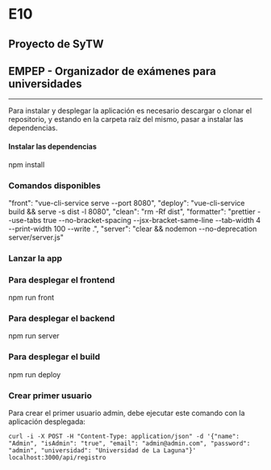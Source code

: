 # E10

## Proyecto de SyTW

## EMPEP - Organizador de exámenes para universidades

---

Para instalar y desplegar la aplicación es necesario descargar o clonar el repositorio, y estando en la carpeta raíz del mismo, pasar a instalar las dependencias.

#### Instalar las dependencias


npm install


### Comandos disponibles


"front": "vue-cli-service serve --port 8080",
"deploy": "vue-cli-service build && serve -s dist -l 8080",
"clean": "rm -Rf dist",
"formatter": "prettier --use-tabs true --no-bracket-spacing --jsx-bracket-same-line --tab-width 4 --print-width 100 --write .",
"server": "clear && nodemon --no-deprecation server/server.js"


### Lanzar la app


### Para desplegar el frontend
npm run front

### Para desplegar el backend
npm run server


### Para desplegar el build


npm run deploy

### Crear primer usuario

Para crear el primer usuario admin, debe ejecutar este comando con la aplicación desplegada:  
  
`curl -i -X POST -H "Content-Type: application/json" -d '{"name": "Admin", "isAdmin": "true", "email": "admin@admin.com", "password": "admin", "universidad": "Universidad de La Laguna"}' localhost:3000/api/registro`
